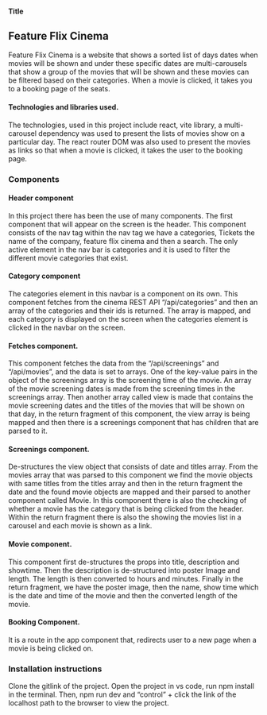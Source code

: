#### Title 
## Feature Flix Cinema
Feature Flix Cinema is a website that shows a sorted list of days dates when movies will be shown and under these specific dates are multi-carousels that show a group of the movies that will be shown and these movies can be filtered based on their categories. When a movie is clicked, it takes you to a booking page of the seats.

#### Technologies and libraries used.
The technologies, used in this project include react, vite library, a multi-carousel dependency was used to present the lists of movies show on a particular day. The react router DOM was also used to present the movies as links so that when a movie is clicked, it takes the user to the booking page. 

### Components
#### Header component
In this project there has been the use of many components. The first component that will appear on the screen is the header. This component consists of the nav tag within the nav tag we have a categories, Tickets the name of the company, feature flix cinema and then a search. The only active element in the nav bar is categories and it is used to filter the different movie categories that exist.

#### Category component
The categories element in this navbar is a component on its own. This component fetches from the cinema REST API “/api/categories” and then an array of the categories and their ids is returned. The array is mapped, and each category is displayed on the screen when the categories element is clicked in the navbar on the screen. 

#### Fetches component.
This component fetches the data from the “/api/screenings” and “/api/movies”, and the data is set to arrays. One of the key-value pairs in the object of the screenings array is the screening time of the movie. An array of the movie screening dates is made from the screening times in the screenings array. Then another array called view is made that contains the movie screening dates and the titles of the movies that will be shown on that day, in the return fragment of this component, the view array is being mapped and then there is a screenings component that has children that are parsed to it.

#### Screenings component.
De-structures the view object that consists of date and titles array. From the movies array that was parsed to this component we find the movie objects with same titles from the titles array and then in the return fragment the date and the found movie objects are mapped and their parsed to another component called Movie. In this component there is also the checking of whether a movie has the category that is being clicked from the header. Within the return fragment there is also the showing the movies list in a carousel and each movie is shown as a link.

#### Movie component.
This component first de-structures the props into title, description and showtime. Then the description is de-structured into poster Image and length. The length is then converted to hours and minutes. Finally in the return fragment, we have the poster image, then the name, show time which is the date and time of the movie and then the converted length of the movie.

#### Booking Component.
It is a route in the app component that, redirects user to a new page when a movie is being clicked on.
 
### Installation instructions 
Clone the gitlink of the project.
Open the project in vs code, run npm install in the terminal.
Then, npm run dev and “control” + click the link of the localhost path to the browser to view the project. 


